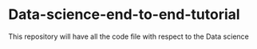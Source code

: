 # Data-science-end-to-end-tutorial
This repository will have all the code file with respect to the Data science
